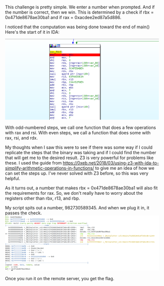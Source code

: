 This challenge is pretty simple. We enter a number when prompted. And if the number is correct, then we win.
This is determined by a check if rbx = 0x471de8678ae30ba1 and if rax = 0xacdee2ed87a5d886.

I noticed that the computation was being done toward the end of main()
Here's the start of it in IDA:

![IDA image failed to load](images/ida.png)

With odd-numbered steps, we call one function that does a few operations with rax and rsi. 
With even steps, we call a function that does some with rax, rsi, and rdx.

My thoughts when I saw this were to see if there was some way if I could replicate the steps that the binary was taking and if I could find the number that will get me to the desired result. Z3 is very powerful for problems like these. I used the guide from https://0xeb.net/2018/03/using-z3-with-ida-to-simplify-arithmetic-operations-in-functions/ to give me an idea of how we can set the steps up. I've never solved with Z3 before, so this was very helpful. 

As it turns out, a number that makes rbx = 0x471de8678ae30ba1 will also fit the requirements for rax. So, we don't really have to worry about the registers other than rbx, r13, and rbp.

My script spits out a number, 982730589345. 
And when we plug it in, it passes the check.
![GDB Image failed to load](images/check.png)

Once you run it on the remote server, you get the flag.

